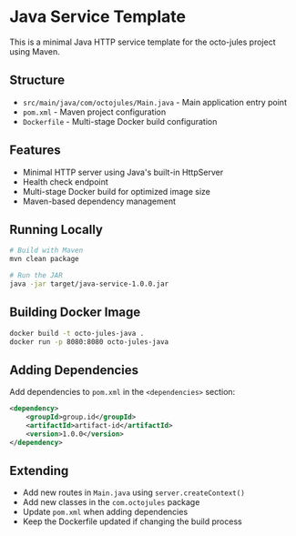 # Java Service Template

This is a minimal Java HTTP service template for the octo-jules project using Maven.

## Structure

- `src/main/java/com/octojules/Main.java` - Main application entry point
- `pom.xml` - Maven project configuration
- `Dockerfile` - Multi-stage Docker build configuration

## Features

- Minimal HTTP server using Java's built-in HttpServer
- Health check endpoint
- Multi-stage Docker build for optimized image size
- Maven-based dependency management

## Running Locally

```bash
# Build with Maven
mvn clean package

# Run the JAR
java -jar target/java-service-1.0.0.jar
```

## Building Docker Image

```bash
docker build -t octo-jules-java .
docker run -p 8080:8080 octo-jules-java
```

## Adding Dependencies

Add dependencies to `pom.xml` in the `<dependencies>` section:

```xml
<dependency>
    <groupId>group.id</groupId>
    <artifactId>artifact-id</artifactId>
    <version>1.0.0</version>
</dependency>
```

## Extending

- Add new routes in `Main.java` using `server.createContext()`
- Add new classes in the `com.octojules` package
- Update `pom.xml` when adding dependencies
- Keep the Dockerfile updated if changing the build process
